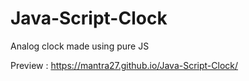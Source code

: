# Java-Script-Clock
Analog clock made using pure JS

Preview : https://mantra27.github.io/Java-Script-Clock/


